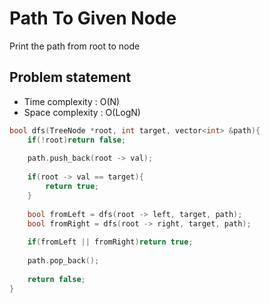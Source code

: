 # Path To Given Node

Print the path from root to node

## Problem statement

- Time complexity : O(N)
- Space complexity : O(LogN)

```cpp
bool dfs(TreeNode *root, int target, vector<int> &path){
    if(!root)return false;
    
    path.push_back(root -> val);
    
    if(root -> val == target){
        return true;
    }
    
    bool fromLeft = dfs(root -> left, target, path);
    bool fromRight = dfs(root -> right, target, path);
    
    if(fromLeft || fromRight)return true;
    
    path.pop_back();
    
    return false;
}
```